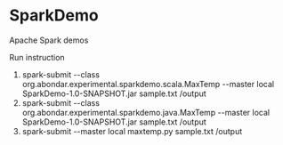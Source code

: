# SparkDemo
Apache Spark demos


Run instruction

1) spark-submit --class org.abondar.experimental.sparkdemo.scala.MaxTemp --master local SparkDemo-1.0-SNAPSHOT.jar sample.txt /output
2) spark-submit --class org.abondar.experimental.sparkdemo.java.MaxTemp --master local SparkDemo-1.0-SNAPSHOT.jar sample.txt /output
3) spark-submit --master local maxtemp.py sample.txt /output